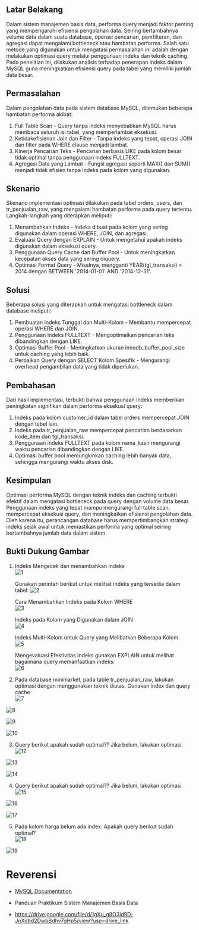 ## Latar Belakang
Dalam sistem manajemen basis data, performa query menjadi faktor penting yang mempengaruhi efisiensi pengolahan data. Seiring bertambahnya volume data dalam suatu database, operasi pencarian, pemfilteran, dan agregasi dapat mengalami bottleneck atau hambatan performa. Salah satu metode yang digunakan untuk mengatasi permasalahan ini adalah dengan melakukan optimasi query melalui penggunaan indeks dan teknik caching. Pada penelitian ini, dilakukan analisis terhadap penerapan indeks dalam MySQL guna meningkatkan efisiensi query pada tabel yang memiliki jumlah data besar.

## Permasalahan
Dalam pengolahan data pada sistem database MySQL, ditemukan beberapa hambatan performa akibat:  
1. Full Table Scan - Query tanpa indeks menyebabkan MySQL harus membaca seluruh isi tabel, yang memperlambat eksekusi.  
2. Ketidakefisienan Join dan Filter - Tanpa indeks yang tepat, operasi JOIN dan filter pada WHERE clause menjadi lambat.  
3. Kinerja Pencarian Teks - Pencarian berbasis LIKE pada kolom besar tidak optimal tanpa penggunaan indeks FULLTEXT.  
4. Agregasi Data yang Lambat - Fungsi agregasi seperti MAX() dan SUM() menjadi tidak efisien tanpa indeks pada kolom yang digunakan.  

## Skenario
Skenario implementasi optimasi dilakukan pada tabel orders, users, dan tr_penjualan_raw, yang mengalami hambatan performa pada query tertentu. Langkah-langkah yang diterapkan meliputi:   
1. Menambahkan Indeks - Indeks dibuat pada kolom yang sering digunakan dalam operasi WHERE, JOIN, dan agregasi.  
2. Evaluasi Query dengan EXPLAIN - Untuk mengetahui apakah indeks digunakan dalam eksekusi query.  
3. Penggunaan Query Cache dan Buffer Pool - Untuk meningkatkan kecepatan akses data yang sering diquery.  
4. Optimasi Format Query - Misalnya, mengganti YEAR(tgl_transaksi) = 2014 dengan BETWEEN '2014-01-01' AND '2014-12-31'.  

## Solusi
Beberapa solusi yang diterapkan untuk mengatasi bottleneck dalam database meliputi:  
1. Pembuatan Indeks Tunggal dan Multi-Kolom - Membantu mempercepat operasi WHERE dan JOIN.  
2. Penggunaan Indeks FULLTEXT - Mengoptimalkan pencarian teks dibandingkan dengan LIKE.  
3. Optimasi Buffer Pool - Meningkatkan ukuran innodb_buffer_pool_size untuk caching yang lebih baik.   
4. Perbaikan Query dengan SELECT Kolom Spesifik - Mengurangi overhead pengambilan data yang tidak diperlukan.  

## Pembahasan
Dari hasil implementasi, terbukti bahwa penggunaan indeks memberikan peningkatan signifikan dalam performa eksekusi query:  
1. Indeks pada kolom customer_id dalam tabel orders mempercepat JOIN dengan tabel lain.   
2. Indeks pada tr_penjualan_raw mempercepat pencarian berdasarkan kode_item dan tgl_transaksi.  
3. Penggunaan indeks FULLTEXT pada kolom nama_kasir mengurangi waktu pencarian dibandingkan dengan LIKE.  
4. Optimasi buffer pool memungkinkan caching lebih banyak data, sehingga mengurangi waktu akses disk.  

## Kesimpulan
Optimasi performa MySQL dengan teknik indeks dan caching terbukti efektif dalam mengatasi bottleneck pada query dengan volume data besar. Penggunaan indeks yang tepat mampu mengurangi full table scan, mempercepat eksekusi query, dan meningkatkan efisiensi pengolahan data. Oleh karena itu, perancangan database harus mempertimbangkan strategi indeks sejak awal untuk memastikan performa yang optimal seiring bertambahnya jumlah data dalam sistem.

## Bukti Dukung Gambar

 1. Indeks Mengecek dan menambahkan indeks  
![1](https://github.com/user-attachments/assets/5d64d6d1-6044-4969-8bd0-21fcf87ab327)  

    Gunakan perintah berikut untuk melihat indeks yang tersedia dalam tabel: 
    ![2](https://github.com/user-attachments/assets/c7daa015-4eed-49e9-9f1a-f6abf9d26895)  

    Cara Menambahkan Indeks pada Kolom WHERE   
    ![3](https://github.com/user-attachments/assets/3075fcc5-288e-46ac-98c0-be919353e025)  

    Indeks pada Kolom yang Digunakan dalam JOIN   
    ![4](https://github.com/user-attachments/assets/64b582c7-1d66-4afb-9eb8-fd1e7e67967c)  

    Indeks Multi-Kolom untuk Query yang Melibatkan Beberapa Kolom  
    ![5](https://github.com/user-attachments/assets/54d77028-f1e5-440d-b1be-790ceebe372d)  

    Mengevaluasi Efektivitas Indeks gunakan EXPLAIN untuk melihat bagaimana query              memanfaatkan indeks:  
    ![6](https://github.com/user-attachments/assets/d59de9b0-2bfd-4fcf-83e4-d10491b05936)  

2. Pada database minimarket, pada table tr_penjualan_raw, lakukan optimasi dengan menggunakan teknik diatas. Gunakan index dan query cache  
![7](https://github.com/user-attachments/assets/7493460a-7d0c-427e-afa0-23188b9e4860)  

![8](https://github.com/user-attachments/assets/2092bb49-2ef9-4591-8e5e-2a919dded493)  

![9](https://github.com/user-attachments/assets/b060c9eb-4632-4ead-b22c-4701f6cb12ca)

![10](https://github.com/user-attachments/assets/320f8577-9052-4d29-8696-2d7e52a9e7d4)  


3.  Query berikut apakah sudah optimal?? Jika belum, lakukan optimasi.  
![12](https://github.com/user-attachments/assets/49e909d9-5bab-41bf-a696-02926d71fbcb)  

![13](https://github.com/user-attachments/assets/cb556f7d-94d5-4df4-a6ec-2fca700b60f8) 

![14](https://github.com/user-attachments/assets/dba64ab3-8690-4e51-8509-f38231e1b5c6)  

4. Query berikut apakah sudah optimal?? Jika belum, lakukan optimasi  
![15](https://github.com/user-attachments/assets/63aea144-cb56-4cd2-a68a-b4209f438982)  

![16](https://github.com/user-attachments/assets/3b9e43e1-65f4-485c-b674-2682235d8627)  

![17](https://github.com/user-attachments/assets/a24f893a-3516-4895-9d7f-d51a175f1cf0)

5. Pada kolom harga belum ada index. Apakah query berikut    sudah optimal?  
![18](https://github.com/user-attachments/assets/755fbd6d-44a2-4291-9585-cf3c9943b90c)
 
![19](https://github.com/user-attachments/assets/9bddbd02-3243-48a0-a2ff-73cc057600b3)  

# Reverensi
- [MySQL Documentation](https://dev.mysql.com/doc/)

- Panduan Praktikum Sistem Manajemen Basis Data

- https://drive.google.com/file/d/1gXu_g8O3id9D-JnXdbd2DwbBdhv7gHp5/view?usp=drive_link

